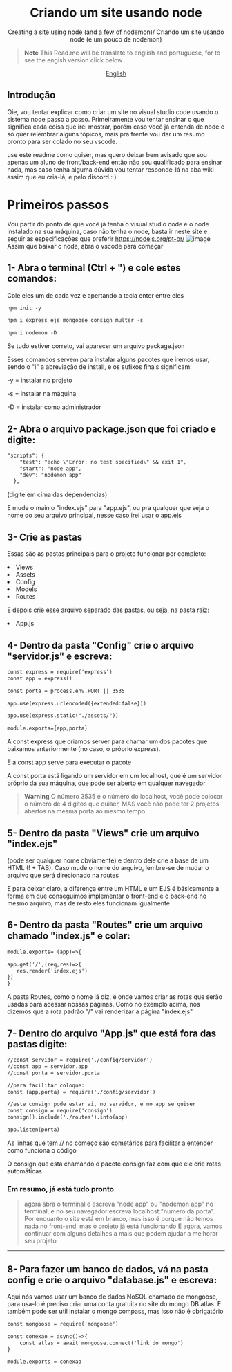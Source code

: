 <p align="center">
 <h1 align="center">Criando um site usando node</h2>
 <p align="center">Creating a site using node (and a few of nodemon)/ Criando um site usando node (e um pouco de nodemon)</p>
</p>


> **Note**
> This Read.me will be translate to english and portuguese, for to see the engish version click below
<p align="center">
    <a href="README.md">English</a>
</p>


## Introdução
Oie, vou tentar explicar como criar um site no visual studio code usando o sistema node passo a passo.
Primeiramente vou tentar ensinar o que significa cada coisa que irei mostrar, porém caso você já entenda de node e só quer relembrar alguns tópicos, mais pra frente vou dar um resumo pronto para ser colado no seu vscode. 

use este readme como quiser, mas quero deixar bem avisado que sou apenas um aluno de front/back-end então não sou qualificado para ensinar nada, mas caso tenha alguma dúvida vou tentar responde-lá na aba wiki assim que eu cria-lá, e pelo discord : )

# Primeiros passos
Vou partir do ponto de que você já tenha o visual studio code e o node instalado na sua máquina, caso não tenha o node, basta ir neste site e seguir as especificações que preferir https://nodejs.org/pt-br/
<a align="center">
 ![image](https://user-images.githubusercontent.com/84513178/209035679-1ecaccb3-7f33-49bb-aea3-a1055c8abea3.png)
 </a>
Assim que baixar o node, abra o vscode para começar

## 1- Abra o terminal (Ctrl + ") e cole estes comandos:
Cole eles um de cada vez e apertando a tecla enter entre eles

```md
npm init -y
```
```md
npm i express ejs mongoose consign multer -s
```
```md
npm i nodemon -D
```

Se tudo estiver correto, vai aparecer um arquivo package.json


Esses comandos servem para instalar alguns pacotes que iremos usar, sendo o "i" a abreviação de install, e os sufixos finais significam:

-y = instalar no projeto 

-s = instalar na máquina

-D = instalar como administrador

## 2- Abra o arquivo package.json que foi criado e digite:

```md
"scripts": {
    "test": "echo \"Error: no test specified\" && exit 1",
    "start": "node app",
    "dev": "nodemon app"
  },
```

(digite em cima das dependencias)

E mude o main o "index.ejs" para "app.ejs", ou pra qualquer que seja o nome do seu arquivo principal, nesse caso irei usar o app.ejs

## 3- Crie as pastas

Essas são as pastas principais para o projeto funcionar por completo:
<li>
Views
</li>
<li>
Assets
</li>
<li>
Config
</li>
<li>
Models
</li>
<li>
Routes
</li>


E depois crie esse arquivo separado das pastas, ou seja, na pasta raiz:


<li>
 App.js
 </li>
 
 ## 4- Dentro da pasta "Config" crie o arquivo "servidor.js" e escreva:
 
```md
const express = require('express')
const app = express()

const porta = process.env.PORT || 3535

app.use(express.urlencoded({extended:false}))

app.use(express.static("./assets/"))

module.exports={app,porta} 
```

A const express que criamos server para chamar um dos pacotes que baixamos anteriormente (no caso, o próprio express).

E a const app serve para executar o pacote 


A const porta está ligando um servidor em um localhost, que é um servidor próprio da sua máquina, que pode ser aberto em qualquer navegador

>**Warning**
>O número 3535 é o número do localhost, você pode colocar o número de 4 digitos que quiser, MAS você não pode ter 2 projetos abertos na mesma porta ao mesmo tempo


## 5- Dentro da pasta "Views" crie um arquivo "index.ejs"

(pode ser qualquer nome obviamente) e dentro dele crie a base de um HTML (! + TAB). Caso mude o nome do arquivo, lembre-se de mudar o arquivo que será direcionado na routes 

E para deixar claro, a diferença entre um HTML e um EJS é básicamente a forma em que conseguimos implementar o front-end e o back-end no mesmo arquivo, mas de resto eles funcionam igualmente

## 6- Dentro da pasta "Routes" crie um arquivo chamado "index.js" e colar:

```md
module.exports= (app)=>{

app.get('/',(req,res)=>{
   res.render('index.ejs')
})
}
```

A pasta Routes, como o nome já diz, é onde vamos criar as rotas que serão usadas para acessar nossas páginas. Como no exemplo acima, nós dizemos que a rota padrão "/" vai renderizar a página "index.ejs"

## 7- Dentro do arquivo "App.js" que está fora das pastas digite:

```md
//const servidor = require('./config/servidor')
//const app = servidor.app
//const porta = servidor.porta

//para facilitar coloque:
const {app,porta} = require('./config/servidor')

//este consign pode estar ai, no servidor, e no app se quiser
const consign = require('consign') 
consign().include('./routes').into(app)

app.listen(porta)
```

As linhas que tem // no começo são cometários para facilitar a entender como funciona o código

O consign que está chamando o pacote consign faz com que ele crie rotas automáticas


### Em resumo, já está tudo pronto
>agora abra o terminal e escreva "node app" ou "nodemon app" no terminal, e no seu navegador escreva localhost:"numero da porta". 
> Por enquanto o site está em branco, mas isso é porque não temos nada no front-end, mas o projeto já está funcionando
>E agora, vamos continuar com alguns detalhes a mais que podem ajudar a melhorar seu projeto


* * *


## 8- Para fazer um banco de dados, vá na pasta config e crie o arquivo "database.js" e escreva:

Aqui nós vamos usar um banco de dados NoSQL chamado de mongoose, para usa-lo é preciso criar uma conta gratuita no site do mongo DB atlas. E também pode ser util instalar o mongo compass, mas isso não é obrigatório
```md
const mongoose = require('mongoose')

const conexao = async()=>{
    const atlas = await mongoose.connect('link do mongo')
}

module.exports = conexao
```
